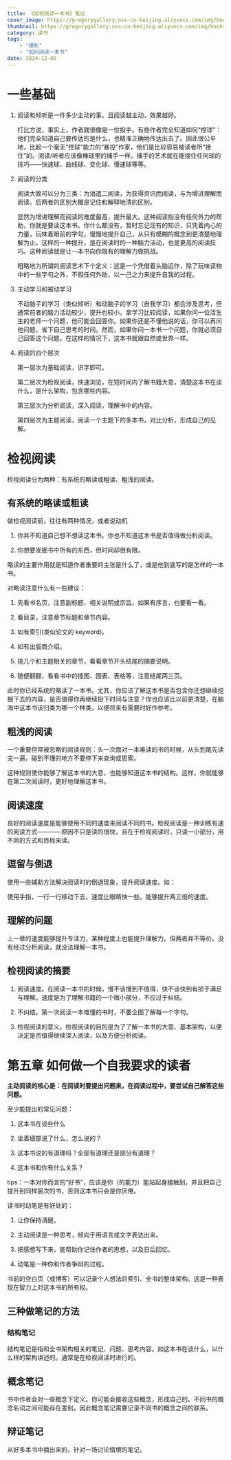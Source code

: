 ```yaml
---
title: 《如何阅读一本书》笔记
cover_image: https://gregorygallery.oss-cn-beijing.aliyuncs.com/img/books.jpeg
thumbnail: https://gregorygallery.oss-cn-beijing.aliyuncs.com/img/books.jpeg
category: 读书
tags: 
    - "摄影"
    - "如何阅读一本书"
date: 2024-12-05
---
```


# 一些基础

1. 阅读和倾听是一件多少主动的事。且阅读越主动，效果越好。

    打比方说，事实上，作者就很像是一位投手。有些作者完全知道如何“控球”​：他们完全知道自己要传达的是什么，也精准正确地传达出去了。因此很公平地，比起一个毫无“控球”能力的“暴投”作家，他们是比较容易被读者所“接住”的。阅读/听者应该像棒球里的捕手一样。捕手的艺术就在能接住任何球的技巧——快速球、曲线球、变化球、慢速球等等。

2. 阅读的分类

    阅读大致可以分为三类：为消遣二阅读，为获得资讯而阅读，与为增进理解而阅读。后两者的区别大概是记住和解释地清的区别。

    显然为增进理解而阅读的难度最高，提升最大。这种阅读指没有任何外力的帮助，你就是要读这本书。你什么都没有，暂时忘记现有的知识，只凭着内心的力量，玩味着眼前的字句，慢慢地提升自己，从只有模糊的概念到更清楚地理解为止。这样的一种提升，是在阅读时的一种脑力活动，也是更高的阅读技巧。这种阅读就是让一本书向你既有的理解力做挑战。

    粗略地为所谓的阅读艺术下个定义：这是一个凭借着头脑运作，除了玩味读物中的一些字句之外，不假任何外助，以一己之力来提升自我的过程。

3. 主动学习和被动学习

    不动脑子的学习（类似倾听）和动脑子的学习（自我学习）都会涉及思考，但通常前者的脑力活动较少，提升也较小。拿学习比较阅读，如果你问一位活生生的老师一个问题，他可能会回答你。如果你还是不懂他说的话，你可以再问他问题，省下自己思考的时间。然而，如果你问一本书一个问题，你就必须自己回答这个问题。在这样的情况下，这本书就跟自然或世界一样。

4. 阅读的四个层次

    第一层次为基础阅读，识字即可。

    第二层次为检视阅读，快速浏览，在短时间内了解书籍大意，清楚这本书在谈什么，是什么架构，包含哪些内容。

    第三层次为分析阅读，深入阅读，理解书中的内容。

    第四层次为主题阅读，阅读一个主题下的多本书，对比分析，形成自己的见解。

# 检视阅读

检视阅读分为两种：有系统的略读或粗读、粗浅的阅读。

## 有系统的略读或粗读

做检视阅读前，往往有两种情况，或者说动机

1. 你并不知道自己想不想读这本书。你也不知道这本书是否值得做分析阅读。

2. 你想要发掘书中所有的东西，但时间却很有限。

略读的主要作用就是知道作者重要的主张是什么了，或是他到底写的是怎样的一本书。

对略读注意什么有一些建议：

1. 先看书名页，注意副标题、相关说明或宗旨。如果有序言，也要看一看。

2. 看目录，注意章节标题和章节内容。

3. 如有索引(类似论文的 keyword)。

4. 如有出版商介绍。

5. 挑几个和主题相关的章节，看看章节开头结尾的摘要说明。

6. 随便翻翻，看看书中的插图、图表、表格等，注意结尾两三页。

此时你已经系统的略读了一本书。尤其，你应该了解这本书是否包含你还想继续挖掘下去的内容，是否值得你再继续投下时间与注意？你也应该比以前更清楚，在脑海中这本书该归类为哪一个种类，以便将来有需要时好作参考。

## 粗浅的阅读

一个重要但常被忽略的阅读规则：头一次面对一本难读的书的时候，从头到尾先读完一遍，碰到不懂的地方不要停下来查询或思索。

这种规则使你能够了解这本书的大意，也能够知道这本书的结构。这样，你就能够在第二次阅读时，更好地理解这本书。

## 阅读速度

良好的阅读速度是能够使用不同的速度来阅读不同的书。检视阅读是一种训练有速的阅读方式————原因不只是读的很快，且在于检视阅读时，只读一小部分，用不同的方式和目标来读。

## 逗留与倒退

使用一些辅助方法解决阅读时的倒退现象，提升阅读速度。如：

使用手指，一行一行移动下去，速度比眼睛快一些。能够提升两三倍的速度。

## 理解的问题

上一章的速度能够提升专注力，某种程度上也能提升理解力。但两者并不等价。没有经过分析阅读，就没法理解一本书。

## 检视阅读的摘要

1. 阅读速度。在阅读一本书的时候，慢不该慢到不值得，快不该快到有损于满足与理解。速度是为了理解书籍的一个微小部分，不应过于纠结。

2. 不纠结。第一次阅读一本难懂的书时，不要企图了解每一个字句。

3. 检视阅读的意义。检视阅读的目的是为了了解一本书的大意、基本架构，以便决定是否值得继续深入阅读，以及方便分析阅读。

# 第五章 如何做一个自我要求的读者

**主动阅读的核心是：在阅读时要提出问题来，在阅读过程中，要尝试自己解答这些问题。**

至少能提出的常见问题：

1. 这本书在谈些什么

1. 坐着细部说了什么，怎么说的？

1. 这本书说的有道理吗？全部有道理还是部分有道理？

1. 这本书和你有什么关系？

tips：一本对你而言的“好书”，应该是你（的能力）能站起身接触到，并且把自己提升到同样层次的书，否则这本书只会是你厌倦。

读书时动笔是有好处的：

1. 让你保持清醒。

2. 主动阅读是一种思考，倾向于用语言或文字表达出来。

3. 把感想写下来，能帮助你记住作者的思想，以及日后回忆。

4. 动笔是一种你和作者争辩的过程。

书前的空白页（或博客）可以记录个人想法的索引、全书的整体架构。这是一种表现在智力上对这本书的所有权。

## 三种做笔记的方法

### 结构笔记

结构笔记是指和全书架构相关的笔记、问题、思考内容。如这本书在谈什么，以什么样的架构讲述的。通常是在检视阅读时进行的。

## 概念笔记

书中作者会对一些概念下定义。你可能会接收这些概念，形成自己的。不同书的概念名词之间可能存在差别，因此概念笔记需要记录不同书的概念之间的联系。

## 辩证笔记

从好多本书中摘出来的，针对一场讨论情境的笔记。